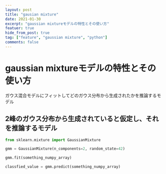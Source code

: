 ```yaml
---
layout: post
title: "gausian mixture"
date: 2021-01-30
excerpt: "gaussian mixtureモデルの特性とその使い方"
featuer: true
hide_from_post: true
tag: ["feature", "gaussian mixture", "python"]
comments: false
---
```


# gaussian mixtureモデルの特性とその使い方
ガウス混合モデルにフィットしてどのガウス分布から生成されたかを推論するモデル

## 2峰のガウス分布から生成されていると仮定し、それを推論するモデル

```python
from sklearn.mixture import GaussianMixture

gmm = GaussianMixture(n_components=2, random_state=42)

gmm.fit(something_numpy_array)

classfied_value = gmm.predict(something_numpy_array)
```
